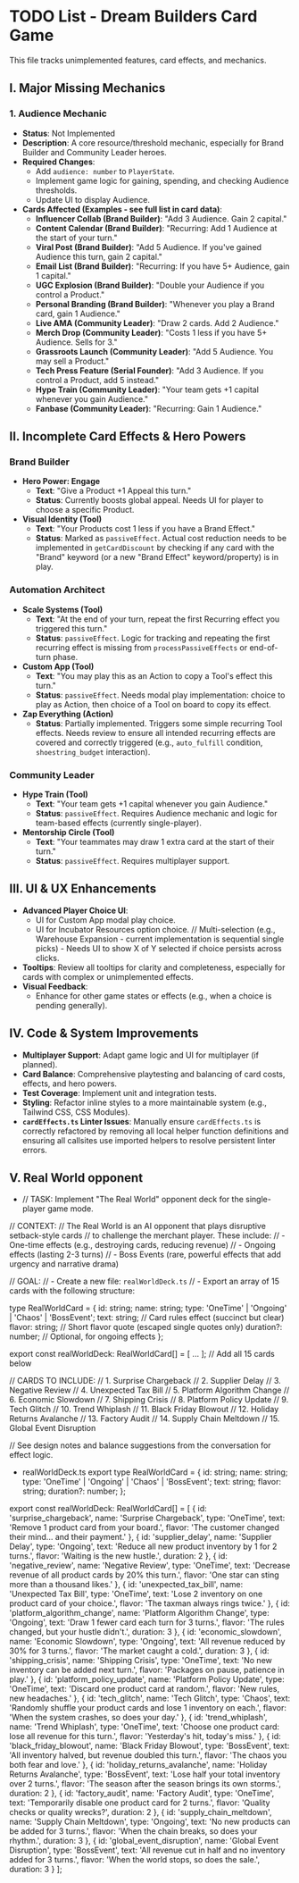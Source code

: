 # TODO List - Dream Builders Card Game

This file tracks unimplemented features, card effects, and mechanics.

## I. Major Missing Mechanics

### 1. Audience Mechanic
- **Status**: Not Implemented
- **Description**: A core resource/threshold mechanic, especially for Brand Builder and Community Leader heroes.
- **Required Changes**:
    - Add `audience: number` to `PlayerState`.
    - Implement game logic for gaining, spending, and checking Audience thresholds.
    - Update UI to display Audience.
- **Cards Affected (Examples - see full list in card data)**:
    - **Influencer Collab (Brand Builder)**: "Add 3 Audience. Gain 2 capital."
    - **Content Calendar (Brand Builder)**: "Recurring: Add 1 Audience at the start of your turn."
    - **Viral Post (Brand Builder)**: "Add 5 Audience. If you've gained Audience this turn, gain 2 capital."
    - **Email List (Brand Builder)**: "Recurring: If you have 5+ Audience, gain 1 capital."
    - **UGC Explosion (Brand Builder)**: "Double your Audience if you control a Product."
    - **Personal Branding (Brand Builder)**: "Whenever you play a Brand card, gain 1 Audience."
    - **Live AMA (Community Leader)**: "Draw 2 cards. Add 2 Audience."
    - **Merch Drop (Community Leader)**: "Costs 1 less if you have 5+ Audience. Sells for 3."
    - **Grassroots Launch (Community Leader)**: "Add 5 Audience. You may sell a Product."
    - **Tech Press Feature (Serial Founder)**: "Add 3 Audience. If you control a Product, add 5 instead."
    - **Hype Train (Community Leader)**: "Your team gets +1 capital whenever you gain Audience."
    - **Fanbase (Community Leader)**: "Recurring: Gain 1 Audience."

## II. Incomplete Card Effects & Hero Powers

### Brand Builder
- **Hero Power: Engage**
    - **Text**: "Give a Product +1 Appeal this turn."
    - **Status**: Currently boosts global appeal. Needs UI for player to choose a specific Product.
- **Visual Identity (Tool)**
    - **Text**: "Your Products cost 1 less if you have a Brand Effect."
    - **Status**: Marked as `passiveEffect`. Actual cost reduction needs to be implemented in `getCardDiscount` by checking if any card with the "Brand" keyword (or a new "Brand Effect" keyword/property) is in play.

### Automation Architect
- **Scale Systems (Tool)**
    - **Text**: "At the end of your turn, repeat the first Recurring effect you triggered this turn."
    - **Status**: `passiveEffect`. Logic for tracking and repeating the first recurring effect is missing from `processPassiveEffects` or end-of-turn phase.
- **Custom App (Tool)**
    - **Text**: "You may play this as an Action to copy a Tool's effect this turn."
    - **Status**: `passiveEffect`. Needs modal play implementation: choice to play as Action, then choice of a Tool on board to copy its effect.
- **Zap Everything (Action)**
    - **Status**: Partially implemented. Triggers some simple recurring Tool effects. Needs review to ensure all intended recurring effects are covered and correctly triggered (e.g., `auto_fulfill` condition, `shoestring_budget` interaction).

### Community Leader
- **Hype Train (Tool)**
    - **Text**: "Your team gets +1 capital whenever you gain Audience."
    - **Status**: `passiveEffect`. Requires Audience mechanic and logic for team-based effects (currently single-player).
- **Mentorship Circle (Tool)**
    - **Text**: "Your teammates may draw 1 extra card at the start of their turn."
    - **Status**: `passiveEffect`. Requires multiplayer support.

## III. UI & UX Enhancements

- **Advanced Player Choice UI**: 
    - UI for Custom App modal play choice.
    - UI for Incubator Resources option choice.
    // Multi-selection (e.g., Warehouse Expansion - current implementation is sequential single picks) - Needs UI to show X of Y selected if choice persists across clicks.
- **Tooltips**: Review all tooltips for clarity and completeness, especially for cards with complex or unimplemented effects.
- **Visual Feedback**: 
    - Enhance for other game states or effects (e.g., when a choice is pending generally).

## IV. Code & System Improvements

- **Multiplayer Support**: Adapt game logic and UI for multiplayer (if planned).
- **Card Balance**: Comprehensive playtesting and balancing of card costs, effects, and hero powers.
- **Test Coverage**: Implement unit and integration tests.
- **Styling**: Refactor inline styles to a more maintainable system (e.g., Tailwind CSS, CSS Modules).
- **`cardEffects.ts` Linter Issues**: Manually ensure `cardEffects.ts` is correctly refactored by removing all local helper function definitions and ensuring all callsites use imported helpers to resolve persistent linter errors. 


## V. Real World opponent
- // TASK: Implement "The Real World" opponent deck for the single-player game mode.

// CONTEXT:
// The Real World is an AI opponent that plays disruptive setback-style cards
// to challenge the merchant player. These include:
// - One-time effects (e.g., destroying cards, reducing revenue)
// - Ongoing effects (lasting 2-3 turns)
// - Boss Events (rare, powerful effects that add urgency and narrative drama)

// GOAL:
// - Create a new file: `realWorldDeck.ts`
// - Export an array of 15 cards with the following structure:

type RealWorldCard = {
  id: string;
  name: string;
  type: 'OneTime' | 'Ongoing' | 'Chaos' | 'BossEvent';
  text: string;           // Card rules effect (succinct but clear)
  flavor: string;         // Short flavor quote (escaped single quotes only)
  duration?: number;      // Optional, for ongoing effects
};

export const realWorldDeck: RealWorldCard[] = [ ... ]; // Add all 15 cards below

// CARDS TO INCLUDE:
// 1. Surprise Chargeback
// 2. Supplier Delay
// 3. Negative Review
// 4. Unexpected Tax Bill
// 5. Platform Algorithm Change
// 6. Economic Slowdown
// 7. Shipping Crisis
// 8. Platform Policy Update
// 9. Tech Glitch
// 10. Trend Whiplash
// 11. Black Friday Blowout
// 12. Holiday Returns Avalanche
// 13. Factory Audit
// 14. Supply Chain Meltdown
// 15. Global Event Disruption

// See design notes and balance suggestions from the conversation for effect logic.

- realWorldDeck.ts
export type RealWorldCard = {
  id: string;
  name: string;
  type: 'OneTime' | 'Ongoing' | 'Chaos' | 'BossEvent';
  text: string;
  flavor: string;
  duration?: number;
};

export const realWorldDeck: RealWorldCard[] = [
  {
    id: 'surprise_chargeback',
    name: 'Surprise Chargeback',
    type: 'OneTime',
    text: 'Remove 1 product card from your board.',
    flavor: 'The customer changed their mind... and their payment.'
  },
  {
    id: 'supplier_delay',
    name: 'Supplier Delay',
    type: 'Ongoing',
    text: 'Reduce all new product inventory by 1 for 2 turns.',
    flavor: 'Waiting is the new hustle.',
    duration: 2
  },
  {
    id: 'negative_review',
    name: 'Negative Review',
    type: 'OneTime',
    text: 'Decrease revenue of all product cards by 20% this turn.',
    flavor: 'One star can sting more than a thousand likes.'
  },
  {
    id: 'unexpected_tax_bill',
    name: 'Unexpected Tax Bill',
    type: 'OneTime',
    text: 'Lose 2 inventory on one product card of your choice.',
    flavor: 'The taxman always rings twice.'
  },
  {
    id: 'platform_algorithm_change',
    name: 'Platform Algorithm Change',
    type: 'Ongoing',
    text: 'Draw 1 fewer card each turn for 3 turns.',
    flavor: 'The rules changed, but your hustle didn\'t.',
    duration: 3
  },
  {
    id: 'economic_slowdown',
    name: 'Economic Slowdown',
    type: 'Ongoing',
    text: 'All revenue reduced by 30% for 3 turns.',
    flavor: 'The market caught a cold.',
    duration: 3
  },
  {
    id: 'shipping_crisis',
    name: 'Shipping Crisis',
    type: 'OneTime',
    text: 'No new inventory can be added next turn.',
    flavor: 'Packages on pause, patience in play.'
  },
  {
    id: 'platform_policy_update',
    name: 'Platform Policy Update',
    type: 'OneTime',
    text: 'Discard one product card at random.',
    flavor: 'New rules, new headaches.'
  },
  {
    id: 'tech_glitch',
    name: 'Tech Glitch',
    type: 'Chaos',
    text: 'Randomly shuffle your product cards and lose 1 inventory on each.',
    flavor: 'When the system crashes, so does your day.'
  },
  {
    id: 'trend_whiplash',
    name: 'Trend Whiplash',
    type: 'OneTime',
    text: 'Choose one product card: lose all revenue for this turn.',
    flavor: 'Yesterday\'s hit, today\'s miss.'
  },
  {
    id: 'black_friday_blowout',
    name: 'Black Friday Blowout',
    type: 'BossEvent',
    text: 'All inventory halved, but revenue doubled this turn.',
    flavor: 'The chaos you both fear and love.'
  },
  {
    id: 'holiday_returns_avalanche',
    name: 'Holiday Returns Avalanche',
    type: 'BossEvent',
    text: 'Lose half your total inventory over 2 turns.',
    flavor: 'The season after the season brings its own storms.',
    duration: 2
  },
  {
    id: 'factory_audit',
    name: 'Factory Audit',
    type: 'OneTime',
    text: 'Temporarily disable one product card for 2 turns.',
    flavor: 'Quality checks or quality wrecks?',
    duration: 2
  },
  {
    id: 'supply_chain_meltdown',
    name: 'Supply Chain Meltdown',
    type: 'Ongoing',
    text: 'No new products can be added for 3 turns.',
    flavor: 'When the chain breaks, so does your rhythm.',
    duration: 3
  },
  {
    id: 'global_event_disruption',
    name: 'Global Event Disruption',
    type: 'BossEvent',
    text: 'All revenue cut in half and no inventory added for 3 turns.',
    flavor: 'When the world stops, so does the sale.',
    duration: 3
  }
];
